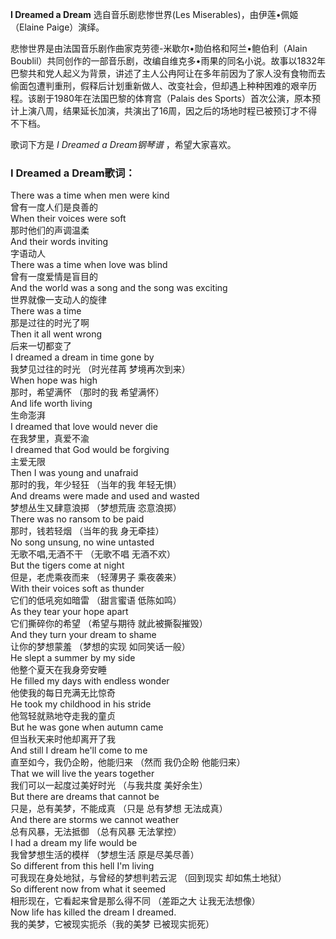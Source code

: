 

**I Dreamed a Dream** 选自音乐剧悲惨世界(Les Miserables)，由伊莲•佩姬（Elaine Paige）演绎。

  
悲惨世界是由法国音乐剧作曲家克劳德-米歇尔•勋伯格和阿兰•鲍伯利（Alain
Boublil）共同创作的一部音乐剧，改编自维克多•雨果的同名小说。故事以1832年巴黎共和党人起义为背景，讲述了主人公冉阿让在多年前因为了家人没有食物而去偷面包遭判重刑，假释后计划重新做人、改变社会，但却遇上种种困难的艰辛历程。该剧于1980年在法国巴黎的体育宫（Palais
des Sports）首次公演，原本预计上演八周，结果延长加演，共演出了16周，因之后的场地时程已被预订才不得不下档。

  
歌词下方是 _I Dreamed a Dream钢琴谱_ ，希望大家喜欢。

### I Dreamed a Dream歌词：

There was a time when men were kind  
曾有一度人们是良善的  
When their voices were soft  
那时他们的声调温柔  
And their words inviting  
字语动人  
There was a time when love was blind  
曾有一度爱情是盲目的  
And the world was a song and the song was exciting  
世界就像一支动人的旋律  
There was a time  
那是过往的时光了啊  
Then it all went wrong  
后来一切都变了  
I dreamed a dream in time gone by  
我梦见过往的时光 （时光荏苒 梦境再次到来）  
When hope was high  
那时，希望满怀 （那时的我 希望满怀）  
And life worth living  
生命澎湃  
I dreamed that love would never die  
在我梦里，真爱不渝  
I dreamed that God would be forgiving  
主爱无限  
Then I was young and unafraid  
那时的我，年少轻狂 （当年的我 年轻无惧）  
And dreams were made and used and wasted  
梦想丛生又肆意浪掷 （梦想荒唐 恣意浪掷）  
There was no ransom to be paid  
那时，钱若轻烟 （当年的我 身无牵挂）  
No song unsung, no wine untasted  
无歌不唱,无酒不干 （无歌不唱 无酒不欢）  
But the tigers come at night  
但是，老虎乘夜而来 （轻薄男子 乘夜袭来）  
With their voices soft as thunder  
它们的低吼宛如暗雷 （甜言蜜语 低陈如鸣）  
As they tear your hope apart  
它们撕碎你的希望 （希望与期待 就此被撕裂摧毁）  
And they turn your dream to shame  
让你的梦想蒙羞 （梦想的实现 如同笑话一般）  
He slept a summer by my side  
他整个夏天在我身旁安睡  
He filled my days with endless wonder  
他使我的每日充满无比惊奇  
He took my childhood in his stride  
他驾轻就熟地夺走我的童贞  
But he was gone when autumn came  
但当秋天来时他却离开了我  
And still I dream he'll come to me  
直至如今，我仍企盼，他能归来 （然而 我仍企盼 他能归来）  
That we will live the years together  
我们可以一起度过美好时光 （与我共度 美好余生）  
But there are dreams that cannot be  
只是，总有美梦，不能成真 （只是 总有梦想 无法成真）  
And there are storms we cannot weather  
总有风暴，无法抵御 （总有风暴 无法掌控）  
I had a dream my life would be  
我曾梦想生活的模样 （梦想生活 原是尽美尽善）  
So different from this hell I'm living  
可我现在身处地狱，与曾经的梦想判若云泥 （回到现实 却如焦土地狱）  
So different now from what it seemed  
相形现在，它看起来曾是那么得不同 （差距之大 让我无法想像）  
Now life has killed the dream I dreamed.  
我的美梦，它被现实扼杀（我的美梦 已被现实扼死）

